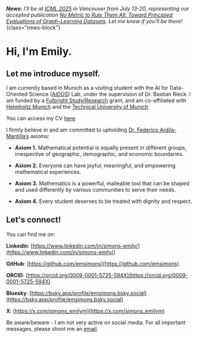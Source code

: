 ***News:*** *I'll be at [ICML 2025](https://icml.cc/) in Vancouver from July 13-20, representing our accepted publication [No Metric to Rule Them All: Toward Principled Evaluations of Graph-Learning Datasets](https://doi.org/10.48550/arXiv.2502.02379). Let me know if you'll be there!*
{class="news-block"}

# Hi, I'm Emily.

## Let me introduce myself.

I am currently based in Munich as a visiting student with the AI for Data-Oriented Science ([AIDOS](https://aidos.group/)) Lab, under the supervision of Dr. Bastian Rieck. I am funded by a [Fulbright Study/Research](https://us.fulbrightonline.org/) grant, and am co-affiliated with [Helmholtz Munich](https://www.helmholtz-munich.de/) and the [Technical University of Munich](https://www.tum.de/).

You can access my CV [here](files/cv.pdf).

I firmly believe in and am committed to upholding [Dr. Federico Ardila-Mantilla’s](https://fardila.com/) axioms:

* **Axiom 1.** Mathematical potential is equally present in different groups, irrespective of geographic, demographic, and economic boundaries.

* **Axiom 2.** Everyone can have joyful, meaningful, and empowering mathematical experiences.

* **Axiom 3.** Mathematics is a powerful, malleable tool that can be shaped and used differently by various communities to serve their needs.

* **Axiom 4.** Every student deserves to be treated with dignity and respect.

## Let's connect!

You can find me on:

**LinkedIn**: [https://www.linkedin.com/in/simons-emily/](https://www.linkedin.com/in/simons-emily/)

**GitHub**: [https://github.com/emsimons](https://github.com/emsimons)

**ORCID**: [https://orcid.org/0009-0001-5725-594X](https://orcid.org/0009-0001-5725-594X)

**Bluesky**: [https://bsky.app/profile/emsimons.bsky.social](https://bsky.app/profile/emsimons.bsky.social)

**X**: [https://x.com/simons_emilym](https://x.com/simons_emilym)

Be aware/beware - I am not very active on social media. For all important messages, please shoot me an [email](mailto:emsimons4@gmail.com).